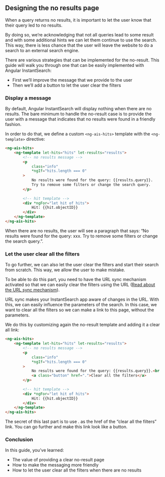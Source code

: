 ## Designing the no results page

When a query returns no results, it is important to let the user know that their query led to no results.

By doing so, we’re acknowledging that not all queries lead to some result and with some additional hints we can let them continue to use the search. This way, there is less chance that the user will leave the website to do a search to an external search engine.

There are various strategies that can be implemented for the no-result. This guide will walk you through one that can be easily implemented with Angular InstantSearch:

* First we’ll improve the message that we provide to the user
* Then we’ll add a button to let the user clear the filters

### Display a message

By default, Angular InstantSearch will display nothing when there are no results. The bare minimum to handle the no-result case is to provide the user with a message that indicates that no results were found in a friendly fashion.

In order to do that, we define a custom `<ng-ais-hits>` template with the `<ng-template>` directive:

```html
<ng-ais-hits>
    <ng-template let-hits="hits" let-results="results">
        <!-- no results message -->
        <p 
            class="info"
            *ngIf="hits.length === 0"
        >
            No results were found for the query: {{results.query}}. 
            Try to remove some filters or change the search query.
        </p>
        
        <!-- hit template -->
        <div *ngFor="let hit of hits">
            Hit: {{hit.objectID}}
        </div>
    </ng-template>
</ng-ais-hits>
```

When there are no results, the user will see a paragraph that says: “No results were found for the query: xxx. Try to remove some filters or change the search query.”.

### Let the user clear all the filters

To go further, we can also let the user clear the filters and start their search from scratch. This way, we allow the user to make mistake.

To be able to do this part, you need to have the URL sync mechanism activated so that we can easily clear the filters using the URL ([Read about the URL sync mechanism](/routing-and-urls.md)).

URL sync makes your InstantSearch app aware of changes in the URL. With this, we can easily influence the parameters of the search. In this case, we want to clear all the filters so we can make a link to this page, without the parameters.

We do this by customizing again the no-result template and adding it a clear all link:

```html
<ng-ais-hits>
    <ng-template let-hits="hits" let-results="results">
        <!-- no results message -->
        <p 
            class="info"
            *ngIf="hits.length === 0"
        >
            No results were found for the query: {{results.query}}.<br />
            <a class="button" href=".">Clear all the filters</a>
        </p>
        
        <!-- hit template -->
        <div *ngFor="let hit of hits">
            Hit: {{hit.objectID}}
        </div>
    </ng-template>
</ng-ais-hits>
```

The secret of this last part is to use . as the href of the “clear all the filters” link. You can go further and make this link look like a button.

### Conclusion 

In this guide, you’ve learned:

* The value of providing a clear no-result page
* How to make the messaging more friendly
* How to let the user clear all the filters when there are no results